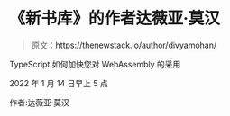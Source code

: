 # 《新书库》的作者达薇亚·莫汉

> 原文：<https://thenewstack.io/author/divyamohan/>

TypeScript 如何加快您对 WebAssembly 的采用

2022 年 1 月 14 日早上 5 点

作者:达薇亚·莫汉